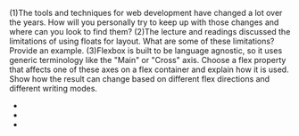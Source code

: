 (1)The tools and techniques for web development have changed a lot over the years. How will you personally try to keep up with those changes and where can you look to find them?
(2)The lecture and readings discussed the limitations of using floats for layout. What are some of these limitations? Provide an example.
(3)Flexbox is built to be language agnostic, so it uses generic terminology like the "Main" or "Cross" axis. Choose a flex property that affects one of these axes on a flex container and explain how it is used. Show how the result can change based on different flex directions and different writing modes.

 - 

 -

 -
